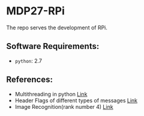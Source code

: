 # MDP27-RPi
 The repo serves the development of RPi.

 ## Software Requirements:
 * `python`: 2.7


## References:
* Multithreading in python [Link](https://github.com/HarveyLeo/cz3004-mdp-grp2/tree/master/Raspberry%20Pi)
* Header Flags of different types of messages [Link](https://github.com/rohitsm/ntu.sce.mdp.2)
* Image Recognition(rank number 4) [Link](https://github.com/jiachin1995/CZ3004)
